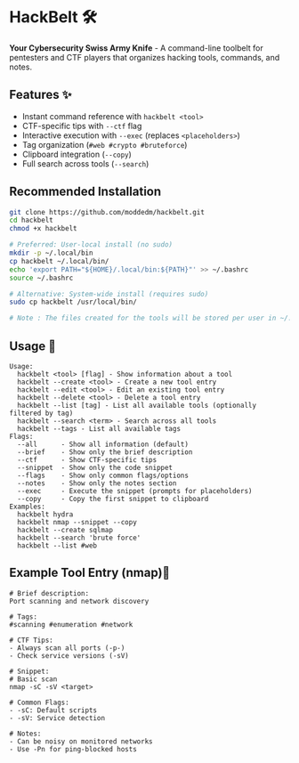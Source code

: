# HackBelt 🛠️

**Your Cybersecurity Swiss Army Knife** - A command-line toolbelt for pentesters and CTF players that organizes hacking tools, commands, and notes.

## Features ✨
- Instant command reference with `hackbelt <tool>`
- CTF-specific tips with `--ctf` flag
- Interactive execution with `--exec` (replaces `<placeholders>`)
- Tag organization (`#web #crypto #bruteforce`)
- Clipboard integration (`--copy`)
- Full search across tools (`--search`)

## Recommended Installation

```bash
git clone https://github.com/moddedm/hackbelt.git
cd hackbelt
chmod +x hackbelt

# Preferred: User-local install (no sudo)
mkdir -p ~/.local/bin
cp hackbelt ~/.local/bin/
echo 'export PATH="${HOME}/.local/bin:${PATH}"' >> ~/.bashrc
source ~/.bashrc

# Alternative: System-wide install (requires sudo)
sudo cp hackbelt /usr/local/bin/

# Note : The files created for the tools will be stored per user in ~/.config/files
```
## Usage 🚀
```
Usage:
  hackbelt <tool> [flag] - Show information about a tool
  hackbelt --create <tool> - Create a new tool entry
  hackbelt --edit <tool> - Edit an existing tool entry
  hackbelt --delete <tool> - Delete a tool entry
  hackbelt --list [tag] - List all available tools (optionally filtered by tag)
  hackbelt --search <term> - Search across all tools
  hackbelt --tags - List all available tags
Flags:
  --all      - Show all information (default)
  --brief    - Show only the brief description
  --ctf      - Show CTF-specific tips
  --snippet  - Show only the code snippet
  --flags    - Show only common flags/options
  --notes    - Show only the notes section
  --exec     - Execute the snippet (prompts for placeholders)
  --copy     - Copy the first snippet to clipboard
Examples:
  hackbelt hydra
  hackbelt nmap --snippet --copy
  hackbelt --create sqlmap
  hackbelt --search 'brute force'
  hackbelt --list #web
```
## Example Tool Entry (nmap)📝
```
# Brief description:
Port scanning and network discovery

# Tags: 
#scanning #enumeration #network

# CTF Tips:
- Always scan all ports (-p-)
- Check service versions (-sV)

# Snippet:
# Basic scan
nmap -sC -sV <target>

# Common Flags:
- -sC: Default scripts
- -sV: Service detection

# Notes:
- Can be noisy on monitored networks
- Use -Pn for ping-blocked hosts
```